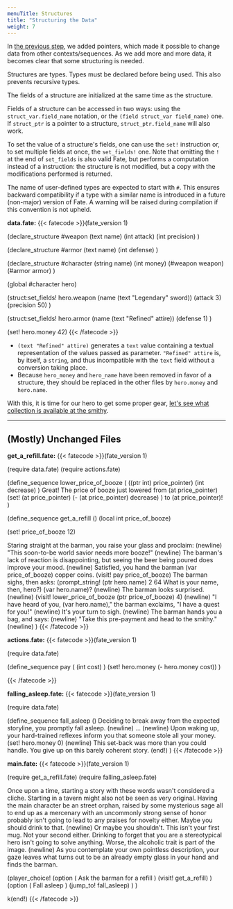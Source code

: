 ```yaml
---
menuTitle: Structures
title: "Structuring the Data"
weight: 7
---
```

In [the previous step](/learn/pointers), we added pointers, which made it
possible to change data from other contexts/sequences. As we add more and more
data, it becomes clear that some structuring is needed.

Structures are types. Types must be declared before being used. This also
prevents recursive types.

The fields of a structure are initialized at the same time as the structure.

Fields of a structure can be accessed in two ways: using the
`struct_var.field_name` notation, or the `(field struct_var field_name)` one.
If `struct_ptr` is a pointer to a structure, `struct_ptr.field_name` will also
work.

To set the value of a structure's fields, one can use the `set!` instruction or,
to set multiple fields at once, the `set_fields!` one. Note that omitting the
`!` at the end of `set_fields` is also valid Fate, but performs a computation
instead of a instruction: the structure is not modified, but a copy with the
modifications performed is returned.

The name of user-defined types are expected to start with `#`. This ensures
backward compatibility if a type with a similar name is introduced in a future
(non-major) version of Fate. A warning will be raised during compilation if this
convention is not upheld.

**data.fate:**
{{< fatecode >}}(fate_version 1)

(declare_structure #weapon
   (text name)
   (int attack)
   (int precision)
)

(declare_structure #armor
   (text name)
   (int defense)
)

(declare_structure #character
   (string name)
   (int money)
   (#weapon weapon)
   (#armor armor)
)

(global #character hero)

(struct:set_fields! hero.weapon
   (name (text "Legendary" sword))
   (attack 3)
   (precision 50)
)

(struct:set_fields! hero.armor
   (name (text "Refined" attire))
   (defense 1)
)

(set! hero.money 42)
{{< /fatecode >}}

* `(text "Refined" attire)` generates a `text` value containing a textual
  representation of the values passed as parameter. `"Refined" attire` is, by
  itself, a `string`, and thus incompatible with the `text` field without a
  conversion taking place.
* Because `hero_money` and `hero_name` have been removed in favor of a
  structure, they should be replaced in the other files by `hero.money` and
  `hero.name`.

With this, it is time for our hero to get some proper gear, [let's see what
collection is available at the smithy](/learn/collections).

----

## (Mostly) Unchanged Files

**get_a_refill.fate:**
{{< fatecode >}}(fate_version 1)

(require data.fate)
(require actions.fate)

(define_sequence lower_price_of_booze
   (
      ((ptr int) price_pointer)
      (int decrease)
   )
   Great! The price of booze just lowered from (at price_pointer)
   (set! (at price_pointer)
      (- (at price_pointer) decrease)
   )
   to (at price_pointer)!
)

(define_sequence get_a_refill ()
   (local int price_of_booze)

   (set! price_of_booze 12)

   Staring straight at the barman, you raise your glass and proclaim:
   (newline)
   "This soon-to-be world savior needs more booze!"
   (newline)
   The barman's lack of reaction is disappointing, but seeing the beer being
   poured does improve your mood.
   (newline)
   Satisfied, you hand the barman (var price_of_booze) copper coins.
   (visit! pay price_of_booze)
   The barman sighs, then asks:
   (prompt_string! (ptr hero.name) 2 64 What is your name, then, hero?)
   (var hero.name)?
   (newline)
   The barman looks surprised.
   (newline)
   (visit! lower_price_of_booze (ptr price_of_booze) 4)
   (newline)
   "I have heard of you, (var hero.name)," the barman exclaims, "I have a quest
   for you!"
   (newline)
   It's your turn to sigh.
   (newline)
   The barman hands you a bag, and says:
   (newline)
   "Take this pre-payment and head to the smithy."
   (newline)
)
{{< /fatecode >}}

**actions.fate:**
{{< fatecode >}}(fate_version 1)

(require data.fate)

(define_sequence pay ( (int cost) )
   (set! hero.money (- hero.money cost))
)

{{< /fatecode >}}

**falling_asleep.fate:**
{{< fatecode >}}(fate_version 1)

(require data.fate)

(define_sequence fall_asleep ()
   Deciding to break away from the expected storyline, you promptly fall
   asleep.
   (newline)
   ...
   (newline)
   Upon waking up, your hard-trained reflexes inform you that someone stole all
   your money.
   (set! hero.money 0)
   (newline)
   This set-back was more than you could handle. You give up on this barely
   coherent story.
   (end!)
)
{{< /fatecode >}}

**main.fate:**
{{< fatecode >}}(fate_version 1)

(require get_a_refill.fate)
(require falling_asleep.fate)


Once upon a time, starting a story with these words wasn't considered a cliche.
Starting in a tavern might also not be seen as very original.  Having the main
character be an street orphan, raised by some mysterious sage all to end up as
a mercenary with an uncommonly strong sense of honor probably isn't going to
lead to any praises for novelty either. Maybe you should drink to that.
(newline)
Or maybe you shouldn't. This isn't your first mug. Not your second either.
Drinking to forget that you are a stereotypical hero isn't going to solve
anything. Worse, the alcoholic trait is part of the image.
(newline)
As you contemplate your own pointless description, your gaze leaves what turns
out to be an already empty glass in your hand and finds the barman.

(player_choice!
   (option ( Ask the barman for a refill )
      (visit! get_a_refill)
   )
   (option ( Fall asleep )
      (jump_to! fall_asleep)
   )
)

k(end!)
{{< /fatecode >}}
